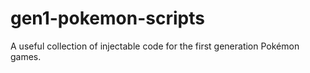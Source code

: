 # gen1-pokemon-scripts
A useful collection of injectable code for the first generation Pokémon games.
